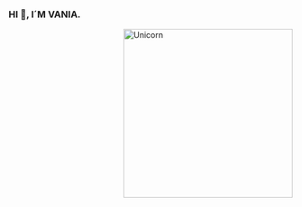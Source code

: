### HI 👋, I´M VANIA.

<img align="right" width=300px alt="Unicorn" src="https://c.tenor.com/GN73MKBawZYAAAAi/busy-cute.gif" />
<!--
**VaniaVI/VaniaVI** is a ✨ _special_ ✨ repository because its `README.md` (this file) appears on your GitHub profile.

Here are some ideas to get you started:

- 🔭 I’m currently working on ...
- 🌱 I’m currently learning ...
- 👯 I’m looking to collaborate on ...
- 🤔 I’m looking for help with ...
- 💬 Ask me about ...
- 📫 How to reach me: ...
- 😄 Pronouns: ...
- ⚡ Fun fact: ...
-->

